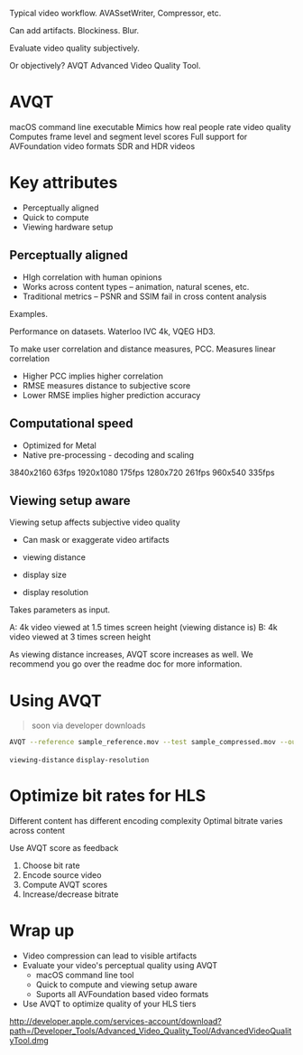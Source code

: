 Typical video workflow.  AVASsetWriter, Compressor, etc.

Can add artifacts.  Blockiness.  Blur.  

Evaluate video quality subjectively.

Or objectively?  AVQT Advanced Video Quality Tool.

# AVQT
macOS command line executable
Mimics how real people rate video quality
Computes frame level and segment level scores
Full support for AVFoundation video formats
SDR and HDR videos

# Key attributes
* Perceptually aligned
* Quick to compute
* Viewing hardware setup

## Perceptually aligned
* HIgh correlation with human opinions
* Works across content types – animation, natural scenes, etc.
* Traditional metrics – PSNR and SSIM fail in cross content analysis

Examples.

Performance on datasets.  Waterloo IVC 4k, VQEG HD3.

To make user correlation and distance measures, PCC.  Measures linear correlation

* Higher PCC implies higher correlation
* RMSE measures distance to subjective score
* Lower RMSE implies higher prediction accuracy

## Computational speed
* Optimized for Metal
* Native pre-processing - decoding and scaling

3840x2160 63fps
1920x1080 175fps
1280x720 261fps
960x540 335fps

## Viewing setup aware
Viewing setup affects subjective video quality
* Can mask or exaggerate video artifacts

* viewing distance
* display size
* display resolution

Takes parameters as input.  

A: 4k video viewed at 1.5 times screen height (viewing distance is)
B: 4k video viewed at 3 times screen height

As viewing distance increases, AVQT score increases as well.  We recommend you go over the readme doc for more information.

# Using AVQT
> soon via developer downloads

```bash
AVQT --reference sample_reference.mov --test sample_compressed.mov --output sample_output.csv
```

`viewing-distance`
`display-resolution`

# Optimize bit rates for HLS

Different content has different encoding complexity
Optimal bitrate varies across content

Use AVQT score as feedback

1.  Choose bit rate
2.  Encode source video
3.  Compute AVQT scores
4.  Increase/decrease bitrate

# Wrap up
* Video compression can lead to visible artifacts
* Evaluate your video's perceptual quality using AVQT
	* macOS command line tool
	* Quick to compute and viewing setup aware
	* Suports all AVFoundation based video formats
* Use AVQT to optimize quality of your HLS tiers

http://developer.apple.com/services-account/download?path=/Developer_Tools/Advanced_Video_Quality_Tool/AdvancedVideoQualityTool.dmg
